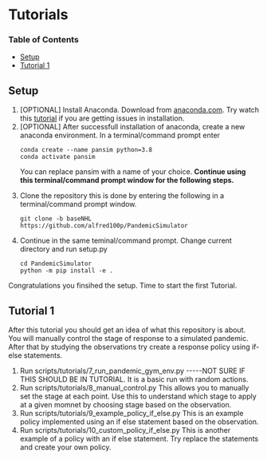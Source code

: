 
# Tutorials

### Table of Contents
<ul>
<li><a href="#setup">Setup</a><br>
<li><a href="#t1">Tutorial 1</a>
</ul>

<h2 id="#setup">Setup</h2>
<ol>
<li> [OPTIONAL] Install Anaconda. Download from <a href="https://www.anaconda.com/">anaconda.com</a>. Try watch this <a href="https://www.youtube.com/watch?v=YJC6ldI3hWk">tutorial</a> if you are getting issues in installation.
<li>[OPTIONAL] After successfull installation of anaconda, create a new anaconda environment. In a terminal/command prompt enter

```shell
conda create --name pansim python=3.8
conda activate pansim
```

You can replace pansim with a name of your choice. <b>Continue using this terminal/command prompt window for the following steps.</b>

<li>Clone the repository this is done by entering the following in a terminal/command prompt window.

```shell
git clone -b baseNHL https://github.com/alfred100p/PandemicSimulator
```

<li>Continue in the same teminal/command prompt. Change current directory and run setup.py

```shell
cd PandemicSimulator
python -m pip install -e .
```
</ol>

Congratulations you finsihed the setup. Time to start the first Tutorial.

<h2 id="#t1">Tutorial 1</h2>

After this tutorial you should get an idea of what this repository is about. You will manually control the stage of response to a simulated pandemic. After that by studying the observations try create a response policy using if-else statements.

<ol>
<li>Run scripts/tutorials/7_run_pandemic_gym_env.py -----NOT SURE IF THIS SHOULD BE IN TUTORIAL. It is a basic run with random actions. 
<li>Run scripts/tutorials/8_manual_control.py This allows you to manually set the stage at each point. Use this to understand which stage to apply at a given momnet by choosing stage based on the observation.
<li>Run scripts/tutorials/9_example_policy_if_else.py This is an example policy implemented using an if else statement based on the observation.
<li>Run scripts/tutorials/10_custom_policy_if_else.py This is another example of a policy with an if else statement. Try replace the statements and create your own policy.
</ol>
